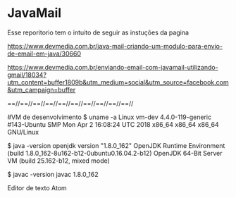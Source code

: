 # JavaMail
Esse reporitorio tem o intuito de seguir as instuções da pagina 

https://www.devmedia.com.br/java-mail-criando-um-modulo-para-envio-de-email-em-java/30660

https://www.devmedia.com.br/enviando-email-com-javamail-utilizando-gmail/18034?utm_content=buffer1809b&utm_medium=social&utm_source=facebook.com&utm_campaign=buffer

==//==//==//==//==//==//==//==//==//==//

#VM de desenvolvimento
$ uname -a
Linux vm-dev 4.4.0-119-generic #143-Ubuntu SMP Mon Apr 2 16:08:24 UTC 2018 x86_64 x86_64 x86_64 GNU/Linux

$ java -version
openjdk version "1.8.0_162"
OpenJDK Runtime Environment (build 1.8.0_162-8u162-b12-0ubuntu0.16.04.2-b12)
OpenJDK 64-Bit Server VM (build 25.162-b12, mixed mode)

$ javac -version
javac 1.8.0_162

Editor de texto Atom
